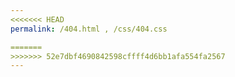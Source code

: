 ```yaml
---
<<<<<<< HEAD
permalink: /404.html , /css/404.css

=======
>>>>>>> 52e7dbf4690842598cffff4d6bb1afa554fa2567
---
```

